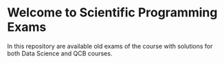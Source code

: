 # Welcome to Scientific Programming Exams

In this repository are available old exams of the course with solutions for both Data Science and QCB courses.
